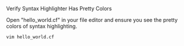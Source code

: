 Verify Syntax Highlighter Has Pretty Colors

Open "hello\_world.cf" in your file editor and ensure you see the pretty
colors of syntax highlighting.

```bash
vim hello_world.cf
```

